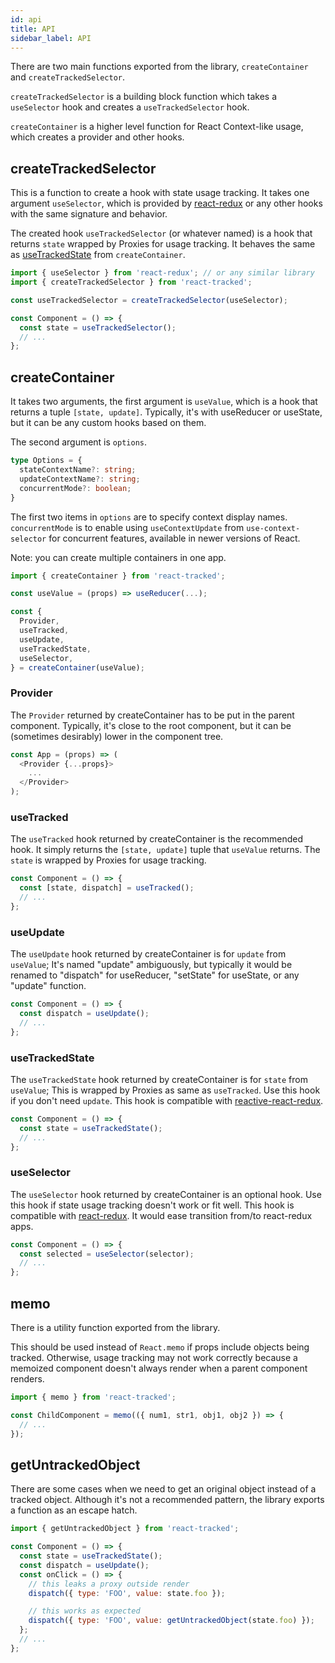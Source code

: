 ```yaml
---
id: api
title: API
sidebar_label: API
---
```


There are two main functions exported from the library,
`createContainer` and `createTrackedSelector`.

`createTrackedSelector` is a building block function
which takes a `useSelector` hook and creates a `useTrackedSelector` hook.

`createContainer` is a higher level function for React Context-like usage,
which creates a provider and other hooks.

## createTrackedSelector

This is a function to create a hook with state usage tracking.
It takes one argument `useSelector`, which is provided by
[react-redux](https://react-redux.js.org/api/hooks) or
any other hooks with the same signature and behavior.

The created hook `useTrackedSelector` (or whatever named)
is a hook that returns `state` wrapped by Proxies for usage tracking.
It behaves the same as [useTrackedState](#usetrackedstate) from `createContainer`.

```javascript
import { useSelector } from 'react-redux'; // or any similar library
import { createTrackedSelector } from 'react-tracked';

const useTrackedSelector = createTrackedSelector(useSelector);

const Component = () => {
  const state = useTrackedSelector();
  // ...
};
```

## createContainer

It takes two arguments, the first argument is `useValue`,
which is a hook that returns a tuple `[state, update]`.
Typically, it's with useReducer or useState,
but it can be any custom hooks based on them.

The second argument is `options`.

```ts
type Options = {
  stateContextName?: string;
  updateContextName?: string;
  concurrentMode?: boolean;
}
```

The first two items in `options` are to specify context display names.
`concurrentMode` is to enable using `useContextUpdate` from `use-context-selector` for concurrent features, available in newer versions of React.

Note: you can create multiple containers in one app.

```javascript
import { createContainer } from 'react-tracked';

const useValue = (props) => useReducer(...);

const {
  Provider,
  useTracked,
  useUpdate,
  useTrackedState,
  useSelector,
} = createContainer(useValue);
```

### Provider

The `Provider` returned by createContainer has to be put
in the parent component.
Typically, it's close to the root component,
but it can be (sometimes desirably) lower in the component tree.

```javascript
const App = (props) => (
  <Provider {...props}>
    ...
  </Provider>
);
```

### useTracked

The `useTracked` hook returned by createContainer is the recommended hook.
It simply returns the `[state, update]` tuple that `useValue` returns.
The `state` is wrapped by Proxies for usage tracking.

```javascript
const Component = () => {
  const [state, dispatch] = useTracked();
  // ...
};
```

### useUpdate

The `useUpdate` hook returned by createContainer is for `update` from `useValue`;
It's named "update" ambiguously, but typically
it would be renamed to "dispatch" for useReducer,
"setState" for useState, or any "update" function.

```javascript
const Component = () => {
  const dispatch = useUpdate();
  // ...
};
```

### useTrackedState

The `useTrackedState` hook returned by createContainer is for `state` from `useValue`;
This is wrapped by Proxies as same as `useTracked`.
Use this hook if you don't need `update`.
This hook is compatible with [reactive-react-redux](https://github.com/dai-shi/reactive-react-redux).

```javascript
const Component = () => {
  const state = useTrackedState();
  // ...
};
```

### useSelector

The `useSelector` hook returned by createContainer is an optional hook.
Use this hook if state usage tracking doesn't work or fit well.
This hook is compatible with [react-redux](https://react-redux.js.org/api/hooks).
It would ease transition from/to react-redux apps.

```javascript
const Component = () => {
  const selected = useSelector(selector);
  // ...
};
```

## memo

There is a utility function exported from the library.

This should be used instead of `React.memo` if props
include objects being tracked. Otherwise, usage tracking may not
work correctly because a memoized component doesn't always render
when a parent component renders.

```javascript
import { memo } from 'react-tracked';

const ChildComponent = memo(({ num1, str1, obj1, obj2 }) => {
  // ...
});
```

## getUntrackedObject

There are some cases when we need to get an original object
instead of a tracked object.
Although it's not a recommended pattern,
the library exports a function as an escape hatch.

```javascript
import { getUntrackedObject } from 'react-tracked';

const Component = () => {
  const state = useTrackedState();
  const dispatch = useUpdate();
  const onClick = () => {
    // this leaks a proxy outside render
    dispatch({ type: 'FOO', value: state.foo });

    // this works as expected
    dispatch({ type: 'FOO', value: getUntrackedObject(state.foo) });
  };
  // ...
};
```
